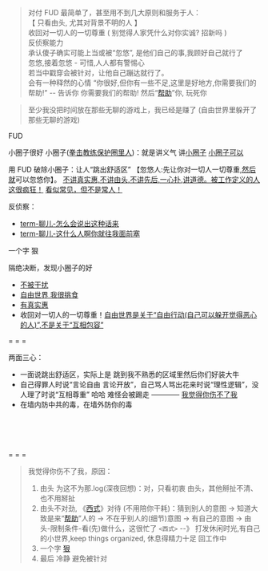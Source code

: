 
>
> 对付 FUD 最简单了，甚至用不到几大原则和服务于人：<br>
> 【 只看由头, 尤其对背景不明的人 】<br>
> 收回对一切人的一切尊重 ( 别觉得人家凭什么对你实诚? 招新吗 )<br>
> 反侦察能力<br>
> 承认傻子确实可能上当或被“忽悠”, 是他们自己的事,我顾好自己就行了<br>
> 忽悠,接着忽悠 - 可惜,人人都有警惕心<br>
> 若当中戳穿会被针对，让他自己蹦达就行了。<br>
> 会有一种释然的心情
> “你很好,但你有一些不足,这里是好地方,你需要我们的帮助!” -- 告诉你 你需要我们的帮助! 然后“[帮助](https://github.com/7900ms/000nottheater_deserted_systemlibrary/blob/master/supplementary/chain-call.md)”你, 玩死你
>

> 至少我没把时间放在那些无聊的游戏上，我已经是赚了 (自由世界里躲开了那些无聊的游戏)

FUD

小圈子很好 小圈子([拳击教练保护圈里人](https://github.com/7900ms/000nottheater_deserted_systemlibrary/blob/master/supplementary/term-角色-拳击教练.md))：就是讲义气 讲[小圈子](https://github.com/7900ms/000nottheater_deserted_systemlibrary/blob/master/supplementary/term-躲避后-侦探游记.md) [小圈子可以](https://github.com/7900ms/000nottheater_deserted_systemlibrary/blob/master/supplementary/chain-何以融入何处融入.md)

用 FUD 破除小圈子：让人“跳出舒适区” 【忽悠人:先让你对一切人一切尊重,[然后就](https://github.com/7900ms/000nottheater_deserted_systemlibrary/blob/master/supplementary/term-角色-拳击教练.md)可以忽悠你】。 [不讲真实惠,不讲由头,不讲先后,一心扑,讲道德。被工作定义的人 这很疯狂！](https://github.com/7900ms/000nottheater_deserted_systemlibrary/blob/master/supplementary/term-工作-职业评估.md) [看似常见，但不是常人！](https://www.v2ex.com/notes/28139)

反侦察：
- [term-聊儿-怎么会说出这种话来](https://github.com/7900ms/000nottheater_deserted_systemlibrary/blob/master/supplementary/term-聊儿-怎么会说出这种话来.md)
- [term-聊儿-这什么人啊你就往我面前塞](https://github.com/7900ms/000nottheater_deserted_systemlibrary/blob/master/supplementary/term-聊儿-这什么人啊你就往我面前塞.md)

一个字 狠

隔绝决断，发现小圈子的好
- [不被干扰](https://github.com/7900ms/000nottheater_deserted_systemlibrary/blob/master/supplementary/chain-何以融入何处融入.md)
- [自由世界 我很挑食](https://github.com/7900ms/000nottheater_deserted_systemlibrary/blob/master/supplementary/term-躲避后-侦探游记.md)
- [有真实惠](https://github.com/7900ms/000nottheater_deserted_systemlibrary/tree/master/small)
- 收回对一切人的一切尊重！[自由世界是关于“自由行动(自己可以躲开觉得恶心的人)”,不是关于“互相包容”](https://github.com/7900ms/000nottheater_deserted_systemlibrary/blob/master/supplementary/term-心理-自由世界.md)


= = =

两面三心：
- 一面说跳出舒适区，实际上是 跳到我不熟悉的区域里然后你们好装大牛
- 自己得罪人时说“言论自由 言论开放”，自己骂人骂出花来时说“理性逻辑”，没人理了时说“互相尊重” 哈哈 难怪会被踢走 ———— [我觉得你伤不了我](https://github.com/7900ms/000nottheater_deserted_systemlibrary/blob/master/supplementary/term-角色-拳击教练.md)
- 在墙内防中共的毒，在墙外防你的毒

<br><br><br><br>
= = =



> 我觉得你伤不了我，原因：
> 1. 由头 为这不为那.log(深夜回想)：对，只看初衷 由头，其他掰扯不清、也不用掰扯
> 2. 由头不对劲, 《[西式](https://github.com/7900ms/000nottheater_deserted_systemlibrary/blob/master/supplementary/chain-意图.md)》对待 (不用陪你干耗)：猜到别人的意图 -> 知道大致是来“[帮助](https://github.com/7900ms/000nottheater_deserted_systemlibrary/blob/master/supplementary/chain-call.md)”人的 -> 不在乎别人的(细节)意图 -> 有自己的意图 -> 由头-限制条件-看(先)做什么，这很忙了 `<西式>` --》 打发休闲时光,有自己的小世界,keep things organized, 休息得精力十足 回工作中
> 3. 一个字 [狠](#重在有力)
> 4. 最后 冷静 避免被针对

